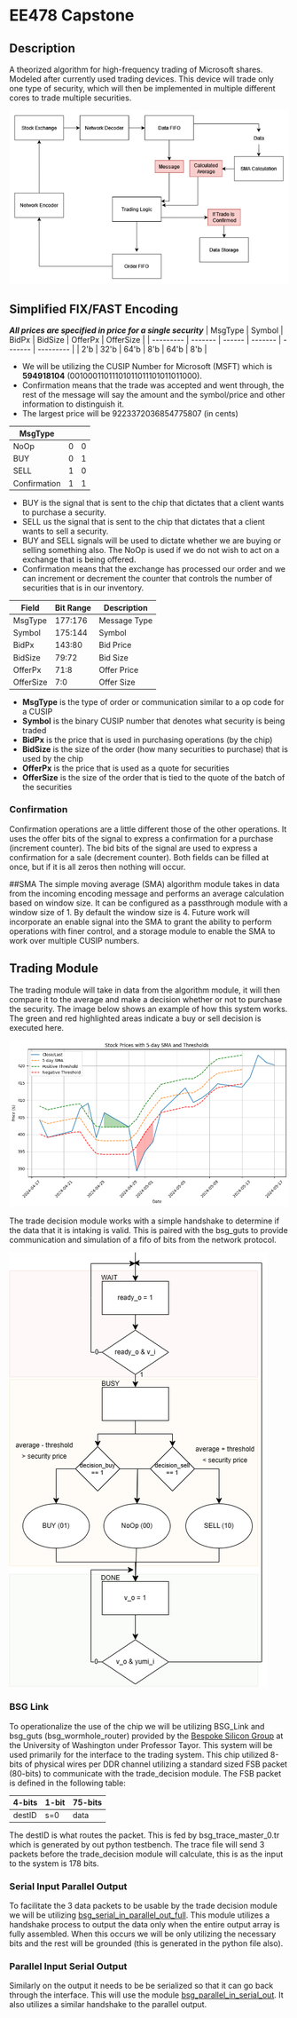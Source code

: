# EE478 Capstone

## Description
A theorized algorithm for high-frequency trading of Microsoft shares. Modeled after currently used trading devices. This device will trade only one type of security, which will then be implemented in multiple different cores to trade multiple securities.

![alt text](img/Top_Level_Flow.drawio_3_.png)

## Simplified FIX/FAST Encoding
_**All prices are specified in price for a single security**_
| MsgType   | Symbol  | BidPx  | BidSize | OfferPx | OfferSize |
| --------- | ------- | ------ | ------- | ------- | --------- |
| 2'b       | 32'b    | 64'b   | 8'b     | 64'b    | 8'b       |

- We will be utilizing the CUSIP Number for Microsoft (MSFT) which is **594918104** (00100011011101011011101011011000).
- Confirmation means that the trade was accepted and went through, the rest of the message will say the amount and the symbol/price and other information to distinguish it.
- The largest price will be 9223372036854775807 (in cents)

| MsgType       |            |            |
|---------------|---------|------------|
| NoOp          |0          | 0          |
| BUY           |0          | 1          |
| SELL          |1          | 0          |
| Confirmation  |1          | 1          |

- BUY is the signal that is sent to the chip that dictates that a client wants to purchase a security.
- SELL us the signal that is sent to the chip that dictates that a client wants to sell a security.
- BUY and SELL signals will be used to dictate whether we are buying or selling something also. The NoOp is used if we do not wish to act on a exchange that is being offered.
- Confirmation means that the exchange has processed our order and we can increment or decrement the counter that controls the number of securities that is in our inventory. 

| Field    | Bit Range | Description       |
|----------|-----------|-------------------|
| MsgType  | 177:176   | Message Type      |
| Symbol   | 175:144   | Symbol            |
| BidPx    | 143:80    | Bid Price         |
| BidSize  | 79:72     | Bid Size          |
| OfferPx  | 71:8      | Offer Price       |
| OfferSize| 7:0       | Offer Size        |

- **MsgType** is the type of order or communication similar to a op code for a CUSIP
- **Symbol** is the binary CUSIP number that denotes what security is being traded
- **BidPx** is the price that is used in purchasing operations (by the chip)
- **BidSize** is the size of the order (how many securities to purchase) that is used by the chip
- **OfferPx** is the price that is used as a quote for securities
- **OfferSize** is the size of the order that is tied to the quote of the batch of the securities

### Confirmation
Confirmation operations are a little different those of the other operations. It uses the offer bits of the signal to express a confirmation for a purchase (increment counter). The bid bits of the signal are used to express a confirmation for a sale (decrement counter). Both fields can be filled at once, but if it is all zeros then nothing will occur.

##SMA
The simple moving average (SMA) algorithm module takes in data from the incoming encoding message and performs an average calculation based on window size. It can be configured as a passthrough module with a window size of 1. By default the window size is 4. Future work will incorporate an enable signal into the SMA to grant the ability to perform operations with finer control, and a storage module to enable the SMA to work over multiple CUSIP numbers.

## Trading Module
The trading module will take in data from the algorithm module, it will then compare it to the average and make a decision whether or not to purchase the security. The image below shows an example of how this system works. The green and red highlighted areas indicate a buy or sell decision is executed here.

![alt text](img/sma_example.png)

The trade decision module works with a simple handshake to determine if the data that it is intaking is valid. This is paired with the bsg_guts to provide communication and simulation of a fifo of bits from the network protocol.

![alt text](img/trade_decision.drawio.png)

### BSG Link
To operationalize the use of the chip we will be utilizing BSG_Link and bsg_guts (bsg_wormhole_router) provided by the [Bespoke Silicon Group](https://www.bsg.ai/) at the University of Washington under Professor Tayor. This system will be used primarily for the interface to the trading system. This chip utilized 8-bits of physical wires per DDR channel utilizing a standard sized FSB packet (80-bits) to communicate with the trade_decision module. The FSB packet is defined in the following table:

| 4-bits    | 1-bit | 75-bits       |
|----------|-----------|-------------------|
| destID  | s=0   | data      |

The destID is what routes the packet. This is fed by bsg_trace_master_0.tr which is generated by out python testbench. The trace file will send 3 packets before the trade_decision module will calculate, this is as the input to the system is 178 bits.

### Serial Input Parallel Output
To  facilitate the 3 data packets to be usable by the trade decision module we will be utilizing [bsg_serial_in_parallel_out_full](https://github.com/bespoke-silicon-group/basejump_stl/blob/master/bsg_dataflow/bsg_serial_in_parallel_out_full.sv). This module utilizes a handshake process to output the data only when the entire output array is fully assembled. When this occurs we will be only utilizing the necessary bits and the rest will be grounded (this is generated in the python file also).

### Parallel Input Serial Output
Similarly on the output it needs to be be serialized so that it can go back through the interface. This will use the module [bsg_parallel_in_serial_out](https://github.com/bespoke-silicon-group/basejump_stl/blob/master/bsg_dataflow/bsg_parallel_in_serial_out.sv). It also utilizes a similar handshake to the parallel output.


